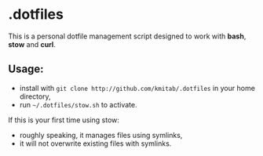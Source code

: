 # .dotfiles
This is a personal dotfile management script designed to work with **bash**, **stow** and **curl**. 

## Usage:
- install with `git clone http://github.com/kmitab/.dotfiles` in your home directory,
- run `~/.dotfiles/stow.sh` to activate.

If this is your first time using stow:
- roughly speaking, it manages files using symlinks,
- it will not overwrite existing files with symlinks.
